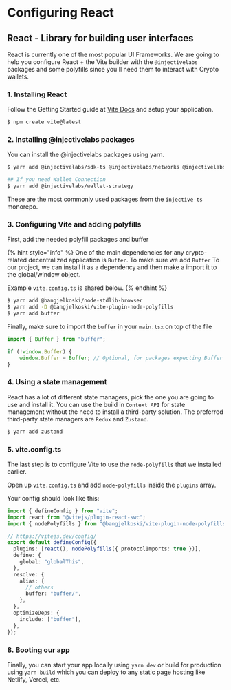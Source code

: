 # Configuring React

## React - Library for building user interfaces

React is currently one of the most popular UI Frameworks. We are going to help you configure React + the Vite builder with the `@injectivelabs` packages and some polyfills since you'll need them to interact with Crypto wallets.

### 1. Installing React

Follow the Getting Started guide at [Vite Docs](https://vitejs.dev/guide/) and setup your application.

```bash
$ npm create vite@latest
```

### 2. Installing @injectivelabs packages

You can install the @injectivelabs packages using yarn.

```bash
$ yarn add @injectivelabs/sdk-ts @injectivelabs/networks @injectivelabs/ts-types @injectivelabs/utils

## If you need Wallet Connection
$ yarn add @injectivelabs/wallet-strategy
```

These are the most commonly used packages from the `injective-ts` monorepo.

### 3. Configuring Vite and adding polyfills

First, add the needed polyfill packages and buffer&#x20;

{% hint style="info" %}
One of the main dependencies for any crypto-related decentralized application is `Buffer`. To make sure we add `Buffer` To our project, we can install it as a dependency and then make a import it to the global/window object.

Example `vite.config.ts` is shared below.
{% endhint %}

```bash
$ yarn add @bangjelkoski/node-stdlib-browser
$ yarn add -D @bangjelkoski/vite-plugin-node-polyfills
$ yarn add buffer
```

Finally, make sure to import the `buffer` in your `main.tsx` on top of the file

```typescript
import { Buffer } from "buffer";

if (!window.Buffer) {
    window.Buffer = Buffer; // Optional, for packages expecting Buffer to be global
}
```

### 4. Using a state management

React has a lot of different state managers, pick the one you are going to use and install it. You can use the build in `Context API` for state management without the need to install a third-party solution. The preferred third-party state managers are `Redux` and `Zustand`.

```bash
$ yarn add zustand
```

### 5. vite.config.ts

The last step is to configure Vite to use the `node-polyfills` that we installed earlier.

Open up `vite.config.ts` and add `node-polyfills` inside the `plugins` array.

Your config should look like this:

```ts
import { defineConfig } from "vite";
import react from "@vitejs/plugin-react-swc";
import { nodePolyfills } from "@bangjelkoski/vite-plugin-node-polyfills";

// https://vitejs.dev/config/
export default defineConfig({
  plugins: [react(), nodePolyfills({ protocolImports: true })],
  define: {
    global: "globalThis",
  },
  resolve: {
    alias: {
      // others
      buffer: "buffer/",
    },
  },
  optimizeDeps: {
    include: ["buffer"],
  },
});
```

### 8. Booting our app

Finally, you can start your app locally using `yarn dev` or build for production using `yarn build` which you can deploy to any static page hosting like Netlify, Vercel, etc.
